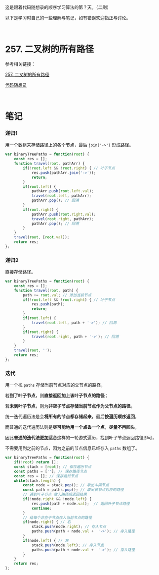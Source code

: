 这是跟着代码随想录的顺序学习算法的第？天。（二刷）

以下是学习时自己的一些理解与笔记，如有错误欢迎指正与讨论。

<br/>

# 257. 二叉树的所有路径

参考相关链接：

[257. 二叉树的所有路径](https://leetcode-cn.com/problems/binary-tree-paths/)

[代码随想录](https://www.programmercarl.com/0257.%E4%BA%8C%E5%8F%89%E6%A0%91%E7%9A%84%E6%89%80%E6%9C%89%E8%B7%AF%E5%BE%84.html)

<br/>

# 笔记

### 递归1

用一个数组来存储路径上的各个节点，最后 `join('->')` 形成路径。

```javascript
var binaryTreePaths = function(root) {
    const res = [];
    function travel(root, pathArr) {
        if(!root.left && !root.right) { // 叶子节点
            res.push(pathArr.join('->'));
            return;
        }
        if(root.left) {
            pathArr.push(root.left.val);
            travel(root.left, pathArr);
            pathArr.pop(); // 回溯
        }
        if(root.right) {
            pathArr.push(root.right.val);
            travel(root.right, pathArr);
            pathArr.pop(); // 回溯
        }
    }
    travel(root, [root.val]);
    return res;
};
```



### 递归2

直接存储路径。

```js
var binaryTreePaths = function(root) {
    const res = [];
    function travel(root, path) {
        path += root.val; // 添加当前节点
        if(!root.left && !root.right) { // 叶子节点
            res.push(path);
            return;
        }
        if(root.left) {
            travel(root.left, path + '->'); // 回溯
        }
        if(root.right) {
            travel(root.right, path + '->'); // 回溯
        }
    }
    travel(root, '');
    return res;
};
```



### 迭代

用一个栈 `paths` 存储当前节点对应的父节点的路径，

若**到了叶子节点**，则**直接返回加上该叶子节点的路径**；

若**未到叶子节点**，则为**非空子节点存储当前节点作为父节点的路径**。



统一迭代遍历法是会**将所有的节点都存储起来**，最后**按遍历顺序返回**，

而普通的迭代遍历法则是**尽可能地用一个点丢一个点**，**尽量不再回头**，

因此**普通的迭代法更加适合**这样的一轮游式遍历，找到叶子节点返回路径即可，

不需要用到之前的节点，因为之前的节点信息已经存入 `paths` 数组了。

```js
var binaryTreePaths = function(root) {
    if(!root) return [];
    const stack = [root]; // 保存遍历节点
    const paths = ['']; // 保存路径节点
    const res = []; // 保存最终节点
    while(stack.length) {
        const node = stack.pop(); // 取出中间节点
        const path = paths.pop(); // 取出该节点对应的路径
        // 遇到叶子节点 放入路径后返回结果
        if(!node.right && !node.left) {
            res.push(path + node.val);  // 返回叶子节点路径
            continue;
        }
        // 给每个非空子节点存入当前节点的路径
        if(node.right) { // 右
            stack.push(node.right); // 存入节点
            paths.push(path + node.val +  '->'); // 存入路径
        }
        if(node.left) { // 左
            stack.push(node.left); // 存入节点
            paths.push(path + node.val +  '->'); // 存入路径
        }
    }
    return res;
};
```

